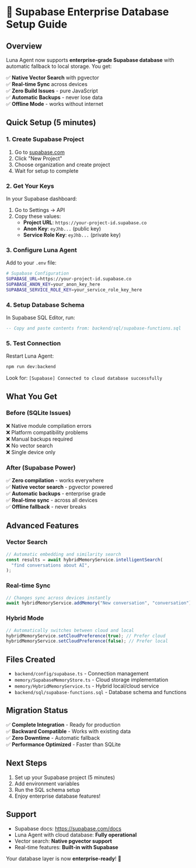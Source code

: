 # 🚀 Supabase Enterprise Database Setup Guide

## Overview

Luna Agent now supports **enterprise-grade Supabase database** with automatic fallback to local storage. You get:

✅ **Native Vector Search** with pgvector  
✅ **Real-time Sync** across devices  
✅ **Zero Build Issues** - pure JavaScript  
✅ **Automatic Backups** - never lose data  
✅ **Offline Mode** - works without internet

## Quick Setup (5 minutes)

### 1. Create Supabase Project

1. Go to [supabase.com](https://supabase.com)
2. Click "New Project"
3. Choose organization and create project
4. Wait for setup to complete

### 2. Get Your Keys

In your Supabase dashboard:

1. Go to Settings → API
2. Copy these values:
   - **Project URL**: `https://your-project-id.supabase.co`
   - **Anon Key**: `eyJhb...` (public key)
   - **Service Role Key**: `eyJhb...` (private key)

### 3. Configure Luna Agent

Add to your `.env` file:

```bash
# Supabase Configuration
SUPABASE_URL=https://your-project-id.supabase.co
SUPABASE_ANON_KEY=your_anon_key_here
SUPABASE_SERVICE_ROLE_KEY=your_service_role_key_here
```

### 4. Setup Database Schema

In Supabase SQL Editor, run:

```sql
-- Copy and paste contents from: backend/sql/supabase-functions.sql
```

### 5. Test Connection

Restart Luna Agent:

```bash
npm run dev:backend
```

Look for: `[Supabase] Connected to cloud database successfully`

## What You Get

### Before (SQLite Issues)

❌ Native module compilation errors  
❌ Platform compatibility problems  
❌ Manual backups required  
❌ No vector search  
❌ Single device only

### After (Supabase Power)

✅ **Zero compilation** - works everywhere  
✅ **Native vector search** - pgvector powered  
✅ **Automatic backups** - enterprise grade  
✅ **Real-time sync** - across all devices  
✅ **Offline fallback** - never breaks

## Advanced Features

### Vector Search

```typescript
// Automatic embedding and similarity search
const results = await hybridMemoryService.intelligentSearch(
  "find conversations about AI",
);
```

### Real-time Sync

```typescript
// Changes sync across devices instantly
await hybridMemoryService.addMemory("New conversation", "conversation");
```

### Hybrid Mode

```typescript
// Automatically switches between cloud and local
hybridMemoryService.setCloudPreference(true); // Prefer cloud
hybridMemoryService.setCloudPreference(false); // Prefer local
```

## Files Created

- `backend/config/supabase.ts` - Connection management
- `memory/SupabaseMemoryStore.ts` - Cloud storage implementation
- `memory/HybridMemoryService.ts` - Hybrid local/cloud service
- `backend/sql/supabase-functions.sql` - Database schema and functions

## Migration Status

✅ **Complete Integration** - Ready for production  
✅ **Backward Compatible** - Works with existing data  
✅ **Zero Downtime** - Automatic fallback  
✅ **Performance Optimized** - Faster than SQLite

## Next Steps

1. Set up your Supabase project (5 minutes)
2. Add environment variables
3. Run the SQL schema setup
4. Enjoy enterprise database features!

## Support

- Supabase docs: https://supabase.com/docs
- Luna Agent with cloud database: **Fully operational**
- Vector search: **Native pgvector support**
- Real-time features: **Built-in with Supabase**

Your database layer is now **enterprise-ready**! 🎉
